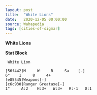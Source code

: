 ```yaml
---
layout: post
title:  "White Lions"
date:   2020-12-05 00:00:00
source: Wahapedia
tags: [cities-of-sigmar]
---
```


**White Lions**

**Stat Block**
```
 White Lion
```

```
[56f442]M     W     B     Sa    [-]
6"    1     8     4+    
[e85545]Weapons[-]
[c6c930]Ranger Greataxe[-]
1"     A:2    H:3+   W:3+   R:-1   D:1   
```
    
